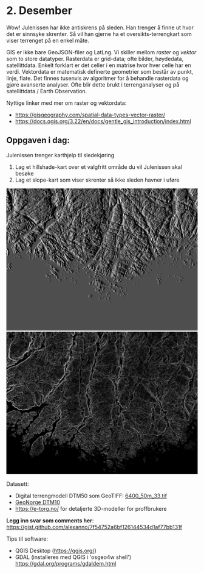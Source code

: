# 2. Desember
Wow! Julenissen har ikke antiskrens på sleden. Han trenger å finne ut hvor det er sinnsyke skrenter. Så vil han gjerne ha et oversikts-terrengkart som viser terrenget på en enkel måte. 

GIS er ikke bare GeoJSON-filer og LatLng. Vi skiller mellom _raster_ og _vektor_ som to store datatyper. Rasterdata er grid-data; ofte bilder, høydedata, satellittdata. Enkelt forklart er det celler i en matrise hvor hver celle har en verdi. Vektordata er matematisk definerte geometrier som består av punkt, linje, flate. Det finnes tusenvis av algoritmer for å behandle rasterdata og gjøre avanserte analyser. Ofte blir dette brukt i terrenganalyser og på satellittdata / Earth Observation. 

Nyttige linker med mer om raster og vektordata:
* https://gisgeography.com/spatial-data-types-vector-raster/
* https://docs.qgis.org/3.22/en/docs/gentle_gis_introduction/index.html


Oppgaven i dag:
---------------
Julenissen trenger karthjelp til sledekjøring 
1. Lag et hillshade-kart over et valgfritt område du vil Julenissen skal besøke
1. Lag et slope-kart som viser skrenter så ikke sleden havner i uføre

![](./hillshade.png)
![](./slope.png)

Datasett:
* Digital terrengmodell DTM50 som GeoTIFF: [6400_50m_33.tif](./6400_50m_33.tif)
* [GeoNorge DTM10](https://kartkatalog.geonorge.no/metadata/dtm-10-terrengmodell-utm33/dddbb667-1303-4ac5-8640-7ec04c0e3918)
* https://e-torg.no/ for detaljerte 3D-modeller for proffbrukere 

**Legg inn svar som comments her**: https://gist.github.com/alexanno/7f54752a6bf126144534d1af77bb131f

Tips til software:
* QGIS Desktop (https://qgis.org/)
* GDAL (installeres med QGIS i 'osgeo4w shell') https://gdal.org/programs/gdaldem.html
